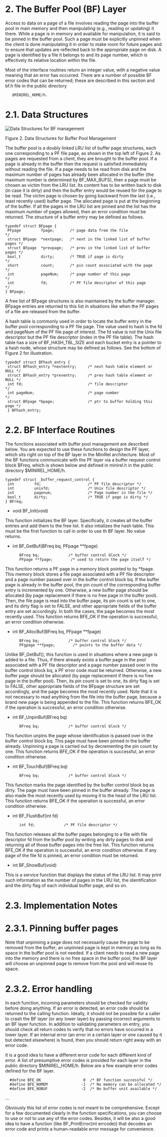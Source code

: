 # 2. The Buffer Pool (BF) Layer

Access to data on a page of a file involves reading the page into the buffer pool in main memory and then manipulating (e.g., reading or updating) it there. While a page is in memory and available for manipulation, it is said to be pinned in the buffer pool. Such a page must be explicitly unpinned when the client is done manipulating it in order to make room for future pages and to ensure that updates are reflected back to the appropriate page on disk. A page is identified by a file it belongs to and its page number, which is effectively its relative location within the file.

Most of the interface routines return an integer value, with a negative value meaning that an error has occurred. There are a number of possible BF error codes that can be returned; these are described in this section and bf.h file in the public directory 
       
       $MINIREL_HOME/h.

# 2.1. Data Structures

![Data Structures for BF management](https://github.com/gadimli93/ADB_minirel/blob/master/datastruc.JPG) 

Figure 2. Data Structures for Buffer Pool Management
 
The buffer pool is a doubly linked LRU list of buffer page structures, each one corresponding to a PF file page, as shown in the top left of Figure 2. As pages are requested from a client, they are brought to the buffer pool. If a page is already in the buffer then the request is satisfied immediately without reading the file. If a page needs to be read from disk and the maximum number of pages has already been allocated in the buffer (the maximum number is determined by BF_MAX_BUFS), then a page must be chosen as victim from the LRU list. Its content has to be written back to disk (in case it is dirty) and then the buffer entry would be reused for the page to be read. The victim page is chosen by going backward from the last (i.e., least recently used) buffer page. The allocated page is put at the beginning of the buffer. If all the pages in the LRU list are pinned and the list has the maximum number of pages allowed, then an error condition must be returned. The structure of a buffer entry may be defined as follows.

    typedef struct BFpage {
     PFpage         fpage;       /* page data from the file                 */
     struct BFpage  *nextpage;   /* next in the linked list of buffer pages */
     struct BFpage  *prevpage;   /* prev in the linked list of buffer pages */
     bool_t         dirty;       /* TRUE if page is dirty                   */
     short          count;       /* pin count associated with the page      */
     int            pageNum;     /* page number of this page                */
     int            fd;          /* PF file descriptor of this page         */
    } BFpage;

A free list of BFpage structures is also maintained by the buffer manager. BFpage entries are returned to this list in situations like when the PF pages of a file are released from the buffer.

A hash table is commonly used in order to locate the buffer entry in the buffer pool corresponding to a PF file page. The value used to hash is the fd and pageNum of the PF file page of interest. The fd value is not the Unix file descriptor but the PF file descriptor (index in the PF file table). The hash table has a size of BF_HASH_TBL_SIZE and each bucket entry is a pointer to a hash node, whose structure may be defined as follows. See the bottom of Figure 2 for illustration.

    typedef struct BFhash_entry {
     struct BFhash_entry *nextentry;     /* next hash table element or NULL */
     struct BFhash_entry *preventry;     /* prev hash table element or NULL */
     int fd;                             /* file descriptor                 */
     int pageNum;                        /* page number                     */
     struct BFpage *bpage;               /* ptr to buffer holding this page */
     } BFhash_entry;
    
# 2.2. BF Interface Routines

The functions associated with buffer pool management are described below. You are expected to use these functions to design the PF layer, which sits right on top of the BF layer in the MiniRel architecture. Most of the BF functions communicate with the PF layer via a buffer request control block BFreq, which is shown below and defined in minirel.h in the public directory $MINIREL_HOME/h.

    typedef struct _buffer_request_control {
     int         fd;                     /* PF file descriptor */
     int         unixfd;                 /* Unix file descriptor */
     int         pagenum;                /* Page number in the file */
     bool_t      dirty;                  /* TRUE if page is dirty */
    } BFreq;

* void BF_Init(void)

This function initializes the BF layer. Specifically, it creates all the buffer entries and add them to the free list. It also intializes the hash table. This must be the first function to call in order to use th BF layer. No value returns.

* int BF_GetBuf(BFreq bq, PFpage **fpage)

         BFreq bq;             /* buffer control block */
         PFpage **fpage;        /* used to return the page itself */

This function returns a PF page in a memory block pointed to by *fpage. This memory block stores a file page associated with a PF file descriptor and a page number passed over in the buffer control block bq. If the buffer page is already in the buffer pool, the pin count of the corresponding buffer entry is incremented by one. Otherwise, a new buffer page should be allocated (by page replacement if there is no free page in the buffer pool). Then, the file page is read into the buffer page, its pin count is set to one, and its dirty flag is set to FALSE, and other appropriate fields of the buffer entry are set accordingly. In both the cases, the page becomes the most recently used. This function returns BFE_OK if the operation is successful, an error condition otherwise.

* int BF_AllocBuf(BFreq bq, PFpage **fpage)

         BFreq bq;             /* buffer control block */
         PFgpage **fpage;        /* points to the buffer data */

Unlike BF_GetBuf(), this function is used in situations where a new page is added to a file. Thus, if there already exists a buffer page in the pool associated with a PF file descriptor and a page number passed over in the buffer control block bq, a PF error code must be returned. Otherwise, a new buffer page should be allocated (by page replacement if there is no free page in the buffer pool). Then, its pin count is set to one, its dirty flag is set to FALSE, other appropriate fields of the BFpage structure are set accordingly, and the page becomes the most recently used. Note that it is not necessary to read anything from the file into the buffer page, because a brand new page is being appended to the file. This function returns BFE_OK if the operation is successful, an error condition otherwise.

* int BF_UnpinBuf(BFreq bq)

         BFreq bq;             /* buffer control block */

This function unpins the page whose identification is passed over in the buffer control block bq. This page must have been pinned in the buffer already. Unpinning a page is carried out by decrementing the pin count by one. This function returns BFE_OK if the operation is successful, an error condition otherwise.

* int BF_TouchBuf(BFreq bq)

         BFreq bq;             /* buffer control block */

This function marks the page identified by the buffer control block bq as dirty. The page must have been pinned in the buffer already. The page is also made the most recently used by moving it to the head of the LRU list. This function returns BFE_OK if the operation is successful, an error condition otherwise.

* int BF_FlushBuf(int fd)

         int fd;             /* PF file descriptor */

This function releases all the buffer pages belonging to a file with file descriptor fd from the buffer pool by writing any dirty pages to disk and returning all of those buffer pages into the free list. This function returns BFE_OK if the operation is successful, an error condition otherwise. If any page of the file fd is pinned, an error condition must be returned.

* int BF_ShowBuf(void)

This is a service function that displays the status of the LRU list. It may print such information as the number of pages in the LRU list, the identification and the dirty flag of each individual buffer page, and so on.

# 2.3. Implementation Notes

# 2.3.1. Pinning buffer pages

Note that unpinning a page does not necessarily cause the page to be removed from the buffer; an unpinned page is kept in memory as long as its space in the buffer pool is not needed. If a client needs to read a new page into the memory and there is no free space in the buffer pool, the BF layer will choose an unpinned page to remove from the pool and will reuse its space.

# 2.3.2. Error handling

In each function, incoming parameters should be checked for validity before doing anything. If an error is detected, an error code should be returned to the calling function. Ideally, it should not be possible for a caller to crash the BF layer (or any lower layer) by passing incorrect arguments to an BF layer function. In addition to validating parameters on entry, you should check all return codes to verify that no errors have occurred in a lower layer. If an internal error (an error in a certain layer or one caused by it but detected elsewhere) is found, then you should return right away with an error code.

It is a good idea to have a different error code for each different kind of error. A list of presumptive error codes is provided for each layer in the public directory $MINIREL_HOME/h. Below are a few example error codes defined for the BF layer.

      #define BFE_OK                   0  /* BF function successful */
      #define BFE_NOMEM               -1  /* No memory can be allocated */
      #define BFE_NOBUF               -2  /* No buffer unit available */
...

Obviously this list of error codes is not meant to be comprehensive. Except for a few documented clearly in the function specifications, you can choose to use or not to use any of the error codes. Besides, it will be also a good idea to have a function (like BF_PrintError(int errcode)) that decodes an error code and prints a human-readable error message for convenience.
